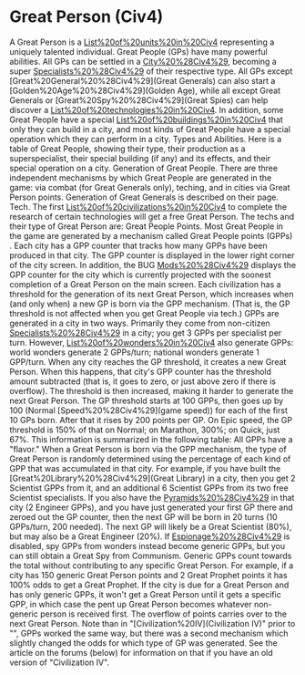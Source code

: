 # Great Person (Civ4)

A Great Person is a [List%20of%20units%20in%20Civ4](unit) representing a uniquely talented individual. Great People (GPs) have many powerful abilities. All GPs can be settled in a [City%20%28Civ4%29](city), becoming a super [Specialists%20%28Civ4%29](Specialist) of their respective type. All GPs except [Great%20General%20%28Civ4%29](Great Generals) can also start a [Golden%20Age%20%28Civ4%29](Golden Age), while all except Great Generals or [Great%20Spy%20%28Civ4%29](Great Spies) can help discover a [List%20of%20technologies%20in%20Civ4](technology). In addition, some Great People have a special [List%20of%20buildings%20in%20Civ4](building) that only they can build in a city, and most kinds of Great People have a special operation which they can perform in a city.
Types and Abilities.
Here is a table of Great People, showing their type, their production as a superspecialist, their special building (if any) and its effects, and their special operation on a city.
Generation of Great People.
There are three independent mechanisms by which Great People are generated in the game: via combat (for Great Generals only), teching, and in cities via Great Person points. Generation of Great Generals is described on their page.
Tech.
The first [List%20of%20civilizations%20in%20Civ4](civilization) to complete the research of certain technologies will get a free Great Person. The techs and their type of Great Person are:
Great People Points.
Most Great People in the game are generated by a mechanism called Great People points (GPPs) . Each city has a GPP counter that tracks how many GPPs have been produced in that city. The GPP counter is displayed in the lower right corner of the city screen. In addition, the BUG [Mods%20%28Civ4%29](mod) displays the GPP counter for the city which is currently projected with the soonest completion of a Great Person on the main screen.
Each civilization has a threshold for the generation of its next Great Person, which increases when (and only when) a new GP is born via the GPP mechanism. (That is, the GP threshold is not affected when you get Great People via tech.)
GPPs are generated in a city in two ways. Primarily they come from non-citizen [Specialists%20%28Civ4%29](specialists) in a city; you get 3 GPPs per specialist per turn. However, [List%20of%20wonders%20in%20Civ4](wonders) also generate GPPs: world wonders generate 2 GPPs/turn; national wonders generate 1 GPP/turn.
When any city reaches the GP threshold, it creates a new Great Person. When this happens, that city's GPP counter has the threshold amount subtracted (that is, it goes to zero, or just above zero if there is overflow). The threshold is then increased, making it harder to generate the next Great Person.
The GP threshold starts at 100 GPPs, then goes up by 100 (Normal [Speed%20%28Civ4%29](game speed)) for each of the first 10 GPs born. After that it rises by 200 points per GP. On Epic speed, the GP threshold is 150% of that on Normal; on Marathon, 300%; on Quick, just 67%. This information is summarized in the following table:
All GPPs have a "flavor." When a Great Person is born via the GPP mechanism, the type of Great Person is randomly determined using the percentage of each kind of GPP that was accumulated in that city. For example, if you have built the [Great%20Library%20%28Civ4%29](Great Library) in a city, then you get 2 Scientist GPPs from it, and an additional 6 Scientist GPPs from its two free Scientist specialists. If you also have the [Pyramids%20%28Civ4%29](Pyramids) in that city (2 Engineer GPPs), and you have just generated your first GP there and zeroed out the GP counter, then the next GP will be born in 20 turns (10 GPPs/turn, 200 needed). The next GP will likely be a Great Scientist (80%), but may also be a Great Engineer (20%).
If [Espionage%20%28Civ4%29](espionage) is disabled, spy GPPs from wonders instead become generic GPPs, but you can still obtain a Great Spy from Communism. Generic GPPs count towards the total without contributing to any specific Great Person. For example, if a city has 150 generic Great Person points and 2 Great Prophet points it has 100% odds to get a Great Prophet. If the city is due for a Great Person and has only generic GPPs, it won't get a Great Person until it gets a specific GPP, in which case the pent up Great Person becomes whatever non-generic person is received first. The overflow of points carries over to the next Great Person.
Note than in "[Civilization%20IV](Civilization IV)" prior to "", GPPs worked the same way, but there was a second mechanism which slightly changed the odds for which type of GP was generated. See the article on the forums (below) for information on that if you have an old version of "Civilization IV".
